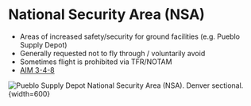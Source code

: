 # National Security Area (NSA)

* Areas of increased safety/security for ground facilities (e.g. Pueblo Supply Depot)
* Generally requested not to fly through / voluntarily avoid
* Sometimes flight is prohibited via TFR/NOTAM
* [AIM 3-4-8](https://www.faa.gov/air_traffic/publications/atpubs/aim_html/chap3_section_4.html#$paragraph3-4-8)

![Pueblo Supply Depot National Security Area (NSA). Denver sectional.](/img/vfr-sectional/vfr-sectional-denver-pueblo-nsa.jpg){width=600}
